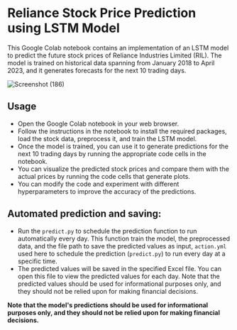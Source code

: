 # Reliance Stock Price Prediction using LSTM Model

This Google Colab notebook contains an implementation of an LSTM model to predict the future stock prices of Reliance Industries Limited (RIL). The model is trained on historical data spanning from January 2018 to April 2023, and it generates forecasts for the next 10 trading days.

![Screenshot (186)](https://user-images.githubusercontent.com/96521078/236998369-f9b2e25e-27ff-4480-b33f-f3e400447c9a.png)

## Usage

- Open the Google Colab notebook in your web browser.
- Follow the instructions in the notebook to install the required packages, load the stock data, preprocess it, and train the LSTM model.
- Once the model is trained, you can use it to generate predictions for the next 10 trading days by running the appropriate code cells in the notebook.
- You can visualize the predicted stock prices and compare them with the actual prices by running the code cells that generate plots.
- You can modify the code and experiment with different hyperparameters to improve the accuracy of the predictions.

## Automated prediction and saving:

- Run the `predict.py` to schedule the prediction function to run automatically every day. This function train the model, the preprocessed data, and the file path to save the predicted values as input, `action.yml` used here to schedule the prediction (`predict.py`) to run every day at a specific time.
- The predicted values will be saved in the specified Excel file. You can open this file to view the predicted values for each day. Note that the predicted values should be used for informational purposes only, and they should not be relied upon for making financial decisions.

**Note that the model's predictions should be used for informational purposes only, and they should not be relied upon for making financial decisions.**
